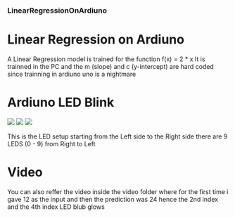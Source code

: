 ### LinearRegressionOnArdiuno

# Linear Regression on Ardiuno
<p>

A Linear Regression model is trained for the function f(x) = 2 * x
It is trainned in the PC
and the m (slope) and c (y-intercept) are hard coded
since trainning in ardiuno uno is a nightmare

</p>

# Ardiuno LED Blink


![](images/IMG_20210724_110601.png)
![](images/IMG_20210724_110611.png)
![](images/IMG_20210724_110625.png)

<p>
  This is the LED setup starting from the Left side to the Right  side there are 9 LEDS (0 - 9) from Right to Left 
</p>

# Video

<p>
  You can also reffer the video inside the video folder
  where for the first time i gave 12 as the input and then the prediction was 24 hence the 2nd index and the 4th index LED blub glows
</p>

